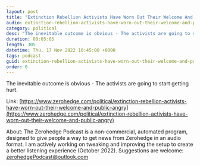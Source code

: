 ```yaml
---
layout: post
title: "Extinction Rebellion Activists Have Worn Out Their Welcome And The Public Is Angry"
audio: extinction-rebellion-activists-have-worn-out-their-welcome-and-public-angry-0
category: political
desc: "The inevitable outcome is obvious - The activists are going to start getting hurt."
duration: 00:05:05
length: 305
datetime: Thu, 17 Nov 2022 10:45:00 +0000
tags: podcast
guid: extinction-rebellion-activists-have-worn-out-their-welcome-and-public-angry-0
order: 0
---
```

The inevitable outcome is obvious - The activists are going to start getting hurt.

Link: [https://www.zerohedge.com/political/extinction-rebellion-activists-have-worn-out-their-welcome-and-public-angry](https://www.zerohedge.com/political/extinction-rebellion-activists-have-worn-out-their-welcome-and-public-angry)

About: The Zerohedge Podcast is a non-commercial, automated program, designed to give people a way to get news from Zerohedge in an audio format.  I am actively working on tweaking and improving the setup to create a better listening experience (October 2022).  Suggestions are welcome: [zerohedgePodcast@outlook.com](mailto:zerohedgePodcast@outlook.com)